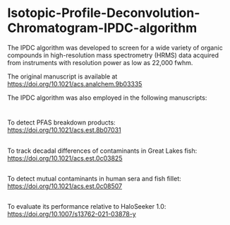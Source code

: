 # Isotopic-Profile-Deconvolution-Chromatogram-IPDC-algorithm
The IPDC algorithm was developed to screen for a wide variety of organic compounds in high-resolution mass spectrometry (HRMS) data acquired from instruments with resolution power as low as 22,000 fwhm.

The original manuscript is available at https://doi.org/10.1021/acs.analchem.9b03335

The IPDC algorithm was also employed in the following manuscripts:
#
To detect PFAS breakdown products: https://doi.org/10.1021/acs.est.8b07031
##
##
To track decadal differences of contaminants in Great Lakes fish: https://doi.org/10.1021/acs.est.0c03825
##
##
To detect mutual contaminants in human sera and fish fillet: https://doi.org/10.1021/acs.est.0c08507
##
##
To evaluate its performance relative to HaloSeeker 1.0: https://doi.org/10.1007/s13762-021-03878-y

